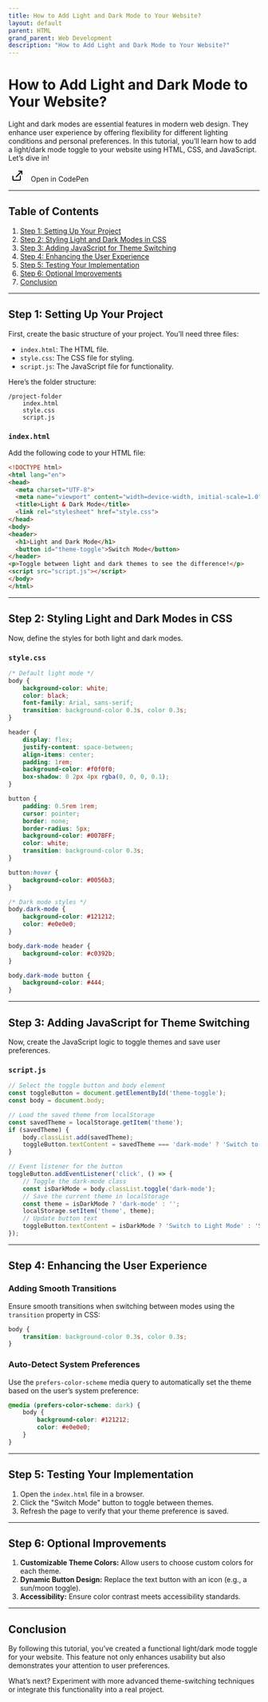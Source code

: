 ```yaml
---
title: How to Add Light and Dark Mode to Your Website?
layout: default
parent: HTML
grand_parent: Web Development
description: "How to Add Light and Dark Mode to Your Website?"
---
```


# How to Add Light and Dark Mode to Your Website?

Light and dark modes are essential features in modern web design. They enhance user experience by offering flexibility
for different lighting conditions and personal preferences. In this tutorial, you’ll learn how to add a light/dark mode
toggle to your website using HTML, CSS, and JavaScript. Let’s dive in!

<a href="https://codepen.io/moszes/pen/LYovrEL" target="_blank" style="text-decoration: none;">
  <button style="background: none; border: none; cursor: pointer;">
    <svg xmlns="http://www.w3.org/2000/svg" width="24" height="24" viewBox="0 0 24 24" fill="none" stroke="currentColor" stroke-width="2" stroke-linecap="round" stroke-linejoin="round" class="feather feather-external-link"><title>External Link</title><path d="M18 13v6a2 2 0 0 1-2 2H5a2 2 0 0 1-2-2V13"></path><polyline points="15 3 21 3 21 9"></polyline><line x1="10" y1="14" x2="21" y2="3"></line></svg>
  </button>
  <span style="margin-left: 5px;">Open in CodePen</span>
</a>

---

## Table of Contents

1. [Step 1: Setting Up Your Project](#step-1-setting-up-your-project)
2. [Step 2: Styling Light and Dark Modes in CSS](#step-2-styling-light-and-dark-modes-in-css)
3. [Step 3: Adding JavaScript for Theme Switching](#step-3-adding-javascript-for-theme-switching)
4. [Step 4: Enhancing the User Experience](#step-4-enhancing-the-user-experience)
5. [Step 5: Testing Your Implementation](#step-5-testing-your-implementation)
6. [Step 6: Optional Improvements](#step-6-optional-improvements)
7. [Conclusion](#conclusion)

---

## Step 1: Setting Up Your Project

First, create the basic structure of your project. You’ll need three files:

- `index.html`: The HTML file.
- `style.css`: The CSS file for styling.
- `script.js`: The JavaScript file for functionality.

Here’s the folder structure:

```
/project-folder
    index.html
    style.css
    script.js
```

### `index.html`

Add the following code to your HTML file:

```html
<!DOCTYPE html>
<html lang="en">
<head>
  <meta charset="UTF-8">
  <meta name="viewport" content="width=device-width, initial-scale=1.0">
  <title>Light & Dark Mode</title>
  <link rel="stylesheet" href="style.css">
</head>
<body>
<header>
  <h1>Light and Dark Mode</h1>
  <button id="theme-toggle">Switch Mode</button>
</header>
<p>Toggle between light and dark themes to see the difference!</p>
<script src="script.js"></script>
</body>
</html>
```

---

## Step 2: Styling Light and Dark Modes in CSS

Now, define the styles for both light and dark modes.

### `style.css`

```css
/* Default light mode */
body {
    background-color: white;
    color: black;
    font-family: Arial, sans-serif;
    transition: background-color 0.3s, color 0.3s;
}

header {
    display: flex;
    justify-content: space-between;
    align-items: center;
    padding: 1rem;
    background-color: #f0f0f0;
    box-shadow: 0 2px 4px rgba(0, 0, 0, 0.1);
}

button {
    padding: 0.5rem 1rem;
    cursor: pointer;
    border: none;
    border-radius: 5px;
    background-color: #007BFF;
    color: white;
    transition: background-color 0.3s;
}

button:hover {
    background-color: #0056b3;
}

/* Dark mode styles */
body.dark-mode {
    background-color: #121212;
    color: #e0e0e0;
}

body.dark-mode header {
    background-color: #c0392b;
}

body.dark-mode button {
    background-color: #444;
}
```

---

## Step 3: Adding JavaScript for Theme Switching

Now, create the JavaScript logic to toggle themes and save user preferences.

### `script.js`

```javascript
// Select the toggle button and body element
const toggleButton = document.getElementById('theme-toggle');
const body = document.body;

// Load the saved theme from localStorage
const savedTheme = localStorage.getItem('theme');
if (savedTheme) {
	body.classList.add(savedTheme);
	toggleButton.textContent = savedTheme === 'dark-mode' ? 'Switch to Light Mode' : 'Switch to Dark Mode';
}

// Event listener for the button
toggleButton.addEventListener('click', () => {
	// Toggle the dark-mode class
	const isDarkMode = body.classList.toggle('dark-mode');
	// Save the current theme in localStorage
	const theme = isDarkMode ? 'dark-mode' : '';
	localStorage.setItem('theme', theme);
	// Update button text
	toggleButton.textContent = isDarkMode ? 'Switch to Light Mode' : 'Switch to Dark Mode';
});
```

---

## Step 4: Enhancing the User Experience

### Adding Smooth Transitions

Ensure smooth transitions when switching between modes using the `transition` property in CSS:

```css
body {
    transition: background-color 0.3s, color 0.3s;
}
```

### Auto-Detect System Preferences

Use the `prefers-color-scheme` media query to automatically set the theme based on the user’s system preference:

```css
@media (prefers-color-scheme: dark) {
    body {
        background-color: #121212;
        color: #e0e0e0;
    }
}
```

---

## Step 5: Testing Your Implementation

1. Open the `index.html` file in a browser.
2. Click the "Switch Mode" button to toggle between themes.
3. Refresh the page to verify that your theme preference is saved.

---

## Step 6: Optional Improvements

1. **Customizable Theme Colors:** Allow users to choose custom colors for each theme.
2. **Dynamic Button Design:** Replace the text button with an icon (e.g., a sun/moon toggle).
3. **Accessibility:** Ensure color contrast meets accessibility standards.

---

## Conclusion

By following this tutorial, you’ve created a functional light/dark mode toggle for your website. This feature not only
enhances usability but also demonstrates your attention to user preferences.

What’s next? Experiment with more advanced theme-switching techniques or integrate this functionality into a real
project.